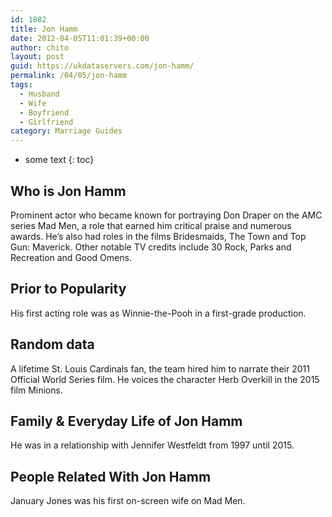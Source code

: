 ```yaml
---
id: 1882
title: Jon Hamm
date: 2012-04-05T11:01:39+00:00
author: chito
layout: post
guid: https://ukdataservers.com/jon-hamm/
permalink: /04/05/jon-hamm
tags:
  - Husband
  - Wife
  - Boyfriend
  - Girlfriend
category: Marriage Guides
---
```


* some text
{: toc}
          
          
## Who is  Jon Hamm
                  
                  
                  
Prominent actor who became known for portraying Don Draper on the AMC series Mad Men, a role that earned him critical praise and numerous awards. He&#8217;s also had roles in the films Bridesmaids, The Town and Top Gun: Maverick. Other notable TV credits include 30 Rock, Parks and Recreation and Good Omens.
                  
                
                
                
## Prior to Popularity 
                  
                  
                  
His first acting role was as Winnie-the-Pooh in a first-grade production. 
                  
                
                
                
## Random data 
                  
                  
                  
A lifetime St. Louis Cardinals fan, the team hired him to narrate their 2011 Official World Series film. He voices the character Herb Overkill in the 2015 film Minions. 
                  
                
                
                
## Family & Everyday Life of Jon Hamm
                  
                  
                  
He was in a relationship with Jennifer Westfeldt from 1997 until 2015.
                  
                
                
                
## People Related With  Jon Hamm
                  
                  
                  
January Jones was his first on-screen wife on Mad Men.
                  
                
              
            
          
          
          
    
    
  
